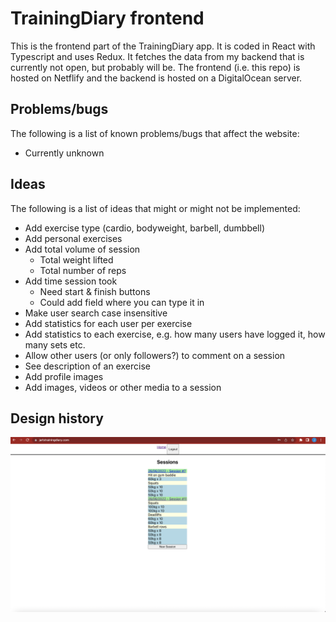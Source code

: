 # TrainingDiary frontend

This is the frontend part of the TrainingDiary app. It is coded in React with Typescript and uses Redux. It fetches the data from my backend that is currently not open,
but probably will be. The frontend (i.e. this repo) is hosted on Netflify and
the backend is hosted on a DigitalOcean server.

## Problems/bugs

The following is a list of known problems/bugs that affect the website:

- Currently unknown

## Ideas

The following is a list of ideas that might or might not be implemented:

- Add exercise type (cardio, bodyweight, barbell, dumbbell)
- Add personal exercises
- Add total volume of session
  - Total weight lifted
  - Total number of reps
- Add time session took
  - Need start & finish buttons
  - Could add field where you can type it in
- Make user search case insensitive
- Add statistics for each user per exercise
- Add statistics to each exercise, e.g. how many users have logged it, how many
  sets etc.
- Allow other users (or only followers?) to comment on a session
- See description of an exercise
- Add profile images
- Add images, videos or other media to a session

## Design history

![Design1](Trainingdiary_design1.png)
